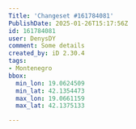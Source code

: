```yaml
---
Title: 'Changeset #161784081'
PublishDate: 2025-01-26T15:17:56Z
id: 161784081
user: DenysDY
comment: Some details
created_by: iD 2.30.4
tags:
- Montenegro
bbox:
  min_lon: 19.0624509
  min_lat: 42.1354473
  max_lon: 19.0661159
  max_lat: 42.1375133

---
```

